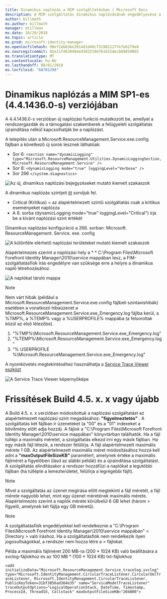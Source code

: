 ```yaml
---
title: Dinamikus naplózás a MIM szolgáltatásban | Microsoft Docs
description: A MIM szolgáltatás dinamikus naplózásának engedélyezése a felügyeleti szolgáltatás újraindítása nélkül
author: billmath
ms.author: billmath
manager: mtillman
ms.date: 10/29/2018
ms.topic: article
ms.prod: microsoft-identity-manager
ms.openlocfilehash: 90ef2ab63be3914d1d48c7319821177e7e62f9e0
ms.sourcegitcommit: 65e11fd639464ed383219ef61632decb69859065
ms.translationtype: MT
ms.contentlocale: hu-HU
ms.lasthandoff: 08/01/2019
ms.locfileid: "68701298"
---
```

# <a name="mim-sp1-4414360--service-dynamic-logging"></a>Dinamikus naplózás a MIM SP1-es (4.4.1436.0-s) verziójában

A 4.4.1436.0-s verzióban új naplózási funkció mutatkozott be, amellyel a rendszergazdák és a támogatási szakemberek a felügyeleti szolgáltatás újraindítása nélkül kapcsolhatják be a naplózást.

A telepítés után a  Microsoft.ResourceManagement.Service.exe.config fájlban a következő új sorok lesznek láthatóak:

*   Sor 6: ``<section name="dynamicLogging" type="Microsoft.ResourceManagement.Utilities.DynamicLoggingSection, Microsoft.ResourceManagement.Service" />``
*   Sor 8:  ``<dynamicLogging mode="true" loggingLevel="Verbose" />``
*   Sor 266 ``</system.diagnostics> ``

![Az új, dinamikus naplózási bejegyzéseket mutató kiemelt szakaszok](media/mim-service-dynamic-logging/screen01.png)

A dinamikus naplózás szintjeit [itt](https://msdn.microsoft.com/library/ms733025(v=vs.110).aspx#Anchor_3) soroljuk fel.

- Critical (Kritikus) = az alapértelmezett szintű szolgáltatás csak a kritikus eseményeket naplózza
- A 8. sorba (dynamicLogging mode="true" loggingLevel="Critical") írja be a kívánt naplózási szint értékét

Dinamikus naplózási konfiguráció a 266. sorban: Microsoft. ResourceManagement. Service. exe. config

![A különféle elérhető naplózási területeket mutató kiemelt szakaszok](media/mim-service-dynamic-logging/screen02.png)

Alapértelmezés szerint a naplózási hely a * * C:\Program Files\Microsoft Forefront Identity Manager\2010\service mappában lesz, a FIM-szolgáltatásfiók írás engedélyre van szüksége erre a helyre a dinamikus napló létrehozásához.

![A naplókat tároló mappa](media/mim-service-dynamic-logging/screen03.png)

> [!NOTE]
>  Nem várt hibák (például a Microsoft.ResourceManagement.Service.exe.config fájlbeli szintaxishibák) esetében a vonatkozó hibaüzenet a Microsoft.ResourceManagement.Service.exe_Emergency.log fájlba kerül, a %TMP%, a %TEMP% vagy a %USERPROFILE% mappába (a felsoroltak közül az első létezőbe).  
> 1. "%TMP%\Microsoft.ResourceManagement.Service.exe_Emergency.log"
> 2. "%TEMP%\Microsoft.ResourceManagement.Service.exe_Emergency.log"
> 3. "% USERPROFILE %\Microsoft.ResourceManagement.Service.exe_Emergency.log"

A nyomkövetés megtekintéséhez használhatja a [Service Trace Viewer eszközt](https://msdn.microsoft.com//library/aa751795(v=vs.110).aspx)

 ![A Service Trace Viewer képernyőképe](media/mim-service-dynamic-logging/screen04.png)

# <a name="updates-build-45xx-or-greater"></a>Frissítések Build 4.5. x. x vagy újabb

A Build 4.5. x. x verzióban módosítottuk a naplózási szolgáltatást az alapértelmezett naplózási szint megadásához: **"figyelmeztetés"** . A szolgáltatás két fájlban ír üzeneteket (a "00" és a "01" indexeket a bővítmény előtt adja hozzá). A fájlok a "C:\Program Files\Microsoft Forefront Identity Manager\2010\service mappában" könyvtárban találhatók. Ha a fájl túllépi a maximális méretet, a szolgáltatás elkezd írni egy másik fájlban. Ha egy másik fájl létezik, a rendszer felülírja. A fájl alapértelmezett maximális mérete 1 GB. Az alapértelmezett maximális méret módosításához hozzá kell adni a **"maxOutputFileSizeKB"** paramétert, amelynek értéke a maximális fájlméret a figyelőben (lásd az alábbi példát) és a újraindítása szolgáltatást. A szolgáltatás elindításakor a rendszer hozzáfűzi a naplókat a legutóbbi fájlban (ha túllépte a lemezterületet, felülírja a legrégebbi fájlt). 

> [!NOTE] 
> Mivel a szolgáltatás az üzenet megírása előtt megtekinti a fájl méretét, a fájl mérete nagyobb lehet, mint egy üzenet méretének maximális mérete. Alapértelmezés szerint a naplók mérete körülbelül 6 GB lehet (három > figyelő, amelynek két fájlja egy GB méretű).

> [!NOTE] 
> A szolgáltatásfiók engedélyekkel kell rendelkeznie a "C:\Program Files\Microsoft Forefront Identity Manager\2010\service mappában" > Directory > való íráshoz. Ha a szolgáltatásfiók nem rendelkezik ilyen jogosultságokkal, a rendszer nem hozza létre a > fájlokat.

Példa a maximális fájlméret 200 MB-ra (200 * 1024 KB) való beállítására a svclog-fájlokhoz és az 100 MB * (100 * 1024 KB) txt-fájlokhoz

`<add initializeData="Microsoft.ResourceManagement.Service_tracelog.svclog" type="Microsoft.IdentityManagement.CircularTraceListener.CircularXmlTraceListener, Microsoft.IdentityManagement.CircularTraceListener, PublicKeyToken=31bf3856ad364e35" name="ServiceModelTraceListener" traceOutputOptions="LogicalOperationStack, DateTime, Timestamp, ProcessId, ThreadId, Callstack" maxOutputFileSizeKB="204800">`
